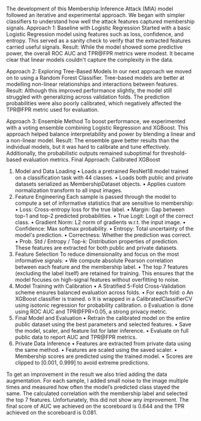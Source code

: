 The development of this Membership Inference Attack (MIA) model followed an iterative and experimental approach. We began with simpler classifiers to understand how well the attack features captured membership signals.
Approach 1: Baseline with Logistic Regression
Started with a basic Logistic Regression model using features such as loss, confidence, and entropy. This served as a sanity check to verify that the extracted features carried useful signals.
Result: While the model showed some predictive power, the overall ROC AUC and TPR@FPR metrics were modest. It became clear that linear models couldn't capture the complexity in the data.

Approach 2: Exploring Tree-Based Models
In our next approach we moved on to using a Random Forest Classifier. Tree-based models are better at modelling non-linear relationships and interactions between features.
Result: Although this improved performance slightly, the model still struggled with generalizing across validation folds. The prediction probabilities were also poorly calibrated, which negatively affected the TPR@FPR metric used for evaluation.

Approach 3: Ensemble Method
To boost performance, we experimented with a voting ensemble combining Logistic Regression and XGBoost. This approach helped balance interpretability and power by blending a linear and a non-linear model.
Result: The ensemble gave better results than the individual models, but it was hard to calibrate and tune effectively. Additionally, the probabilistic outputs remained suboptimal for threshold-based evaluation metrics.
Final Approach: Calibrated XGBoost
1.	Model and Data Loading
•	Loads a pretrained ResNet18 model trained on a classification task with 44 classes.
•	Loads both public and private datasets serialized as MembershipDataset objects.
•	Applies custom normalization transform to all input images.
2. Feature Engineering
Each sample is passed through the model to compute a set of informative statistics that are sensitive to membership:
•	Loss: Cross-entropy loss for the true label.
•	Margin: Gap between top-1 and top-2 predicted probabilities.
•	True Logit: Logit of the correct class.
•	Gradient Norm: L2 norm of gradients w.r.t. the input image.
•	Confidence: Max softmax probability.
•	Entropy: Total uncertainty of the model's prediction.
•	Correctness: Whether the prediction was correct.
•	Prob. Std / Entropy / Top-k: Distribution properties of prediction.
These features are extracted for both public and private datasets.
3. Feature Selection
To reduce dimensionality and focus on the most informative signals:
•	We compute absolute Pearson correlation between each feature and the membership label.
•	The top 7 features (excluding the label itself) are retained for training.
This ensures that the model focuses on high-signal features without overfitting to noise.
4. Model Training with Calibration
•	A Stratified 5-Fold Cross-Validation scheme ensures balanced evaluation across folds.
•	For each fold:
o	An XGBoost classifier is trained.
o	It is wrapped in a CalibratedClassifierCV using isotonic regression for probability calibration.
o	Evaluation is done using ROC AUC and TPR@FPR=0.05, a strong privacy metric.
5. Final Model and Evaluation
•	Retrain the calibrated model on the entire public dataset using the best parameters and selected features.
•	Save the model, scaler, and feature list for later inference.
•	Evaluate on full public data to report AUC and TPR@FPR metrics.
6. Private Data Inference
•	Features are extracted from private data using the same method.
•	Features are scaled using the saved scaler.
•	Membership scores are predicted using the trained model.
•	Scores are clipped to [0.001, 0.999] to avoid extreme predictions.

To get an improvement in the result we also tried adding the data augmentation. For each sample, I added small noise to the image multiple times and measured how often the model’s predicted class stayed the same. The calculated correlation with the membership label and selected the top 7 features. Unfortunately, this did not show any improvement. The final score of AUC we achieved on the scoreboard is 0.644 and the TPR achieved on the scoreboard is 0.081. 



